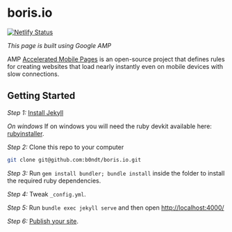 # boris.io

[![Netlify Status](https://api.netlify.com/api/v1/badges/34080f68-46d2-48b1-bd69-dc6f3f8622ac/deploy-status)](https://app.netlify.com/sites/competent-jepsen-0bbf5c/deploys)

*This page is built using Google AMP*

AMP [Accelerated Mobile Pages](https://www.ampproject.org/) is an open-source project that defines rules for creating websites that load nearly instantly even on mobile devices with
slow connections.


## Getting Started

*Step 1:* [Install Jekyll](https://jekyllrb.com/docs/installation/)

*On windows*
If on windows you will need the ruby devkit available here: [rubyinstaller](http://rubyinstaller.org/).

*Step 2:* Clone this repo to your computer

```bash
git clone git@github.com:b0ndt/boris.io.git
```

*Step 3:* Run `gem install bundler; bundle install` inside the folder to install the required ruby dependencies.

*Step 4:* Tweak `_config.yml`.

*Step 5:* Run `bundle exec jekyll serve` and then open
[http://localhost:4000/](http://localhost:4000/)

*Step 6:* 
[Publish your site](https://jekyllrb.com/docs/deployment-methods/).
